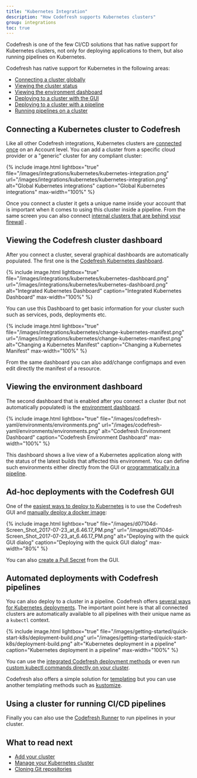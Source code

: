 ```yaml
---
title: "Kubernetes Integration"
description: "How Codefresh supports Kubernetes clusters"
group: integrations
toc: true
---
```


Codefresh is one of the few CI/CD solutions that has native support for Kubernetes clusters, not only for deploying applications to them, but also running pipelines on Kubernetes.

Codefresh has native support for Kubernetes in the following areas:

- [Connecting a cluster globally]({{site.baseurl}}/docs/deploy-to-kubernetes/add-kubernetes-cluster/)
- [Viewing the cluster status]({{site.baseurl}}/docs/deploy-to-kubernetes/manage-kubernetes/)
- [Viewing the environment dashboard]({{site.baseurl}}/docs/deploy-to-kubernetes/environment-dashboard/)
- [Deploying to a cluster with the GUI]({{site.baseurl}}/docs/deploy-to-kubernetes/manage-kubernetes/#deploying-a-new-service)
- [Deploying to a cluster with a pipeline]({{site.baseurl}}/docs/deploy-to-kubernetes/deployment-options-to-kubernetes/)
- [Running pipelines on a cluster]({{site.baseurl}}/docs/administration/codefresh-runner/)


## Connecting a Kubernetes cluster to Codefresh

Like all other Codefresh integrations, Kubernetes clusters are [connected once]({{site.baseurl}}/docs/deploy-to-kubernetes/add-kubernetes-cluster/) on an Account level. You can add a cluster from a specific cloud provider
or a "generic" cluster for any compliant cluster:

{% 
  include image.html 
  lightbox="true" 
file="/images/integrations/kubernetes/kubernetes-integration.png" 
url="/images/integrations/kubernetes/kubernetes-integration.png" 
alt="Global Kubernetes integrations" 
caption="Global Kubernetes integrations" 
max-width="100%" 
%}

Once you connect a cluster it gets a unique name inside your account that is important when it comes to using this cluster inside a pipeline. From the same screen you can also connect [internal clusters that are behind your firewall]({{site.baseurl}}/docs/administration/behind-the-firewall/#deploying-to-an-internal-kubernetes-cluster/)
.

## Viewing the Codefresh cluster dashboard

After you connect a cluster, several graphical dashboards are automatically populated. The first one is the [Codefresh Kubernetes dashboard]({{site.baseurl}}/docs/deploy-to-kubernetes/manage-kubernetes/).

{% 
  include image.html 
  lightbox="true" 
file="/images/integrations/kubernetes/kubernetes-dashboard.png" 
url="/images/integrations/kubernetes/kubernetes-dashboard.png" 
alt="Integrated Kubernetes Dashboard" 
caption="Integrated Kubernetes Dashboard" 
max-width="100%" 
%}

You can use this Dashboard to get basic information for your cluster such such as services, pods, deployments etc.

{% 
  include image.html 
  lightbox="true" 
file="/images/integrations/kubernetes/change-kubernetes-manifest.png" 
url="/images/integrations/kubernetes/change-kubernetes-manifest.png" 
alt="Changing a Kubernetes Manifest" 
caption="Changing a Kubernetes Manifest" 
max-width="100%" 
%}

From the same dashboard you can also add/change configmaps and even edit directly the manifest of a resource.



## Viewing the environment dashboard

The second dashboard that is enabled after you connect a cluster (but not automatically populated) is the [environment dashboard]({{site.baseurl}}/docs/deploy-to-kubernetes/environment-dashboard/).

{% include
image.html
lightbox="true"
file="/images/codefresh-yaml/environments/environments.png"
url="/images/codefresh-yaml/environments/environments.png"
alt="Codefresh Environment Dashboard"
caption="Codefresh Environment Dashboard"
max-width="100%"
%}

This dashboard shows a live view of a Kubernetes application along with the status of the latest builds that affected this environment. You can define such environments either directly from the GUI or [programmatically in a pipeline]({{site.baseurl}}/docs/codefresh-yaml/deployment-environments/).

## Ad-hoc deployments with the Codefresh GUI

One of the [easiest ways to deploy to Kubernetes]({{site.baseurl}}/docs/deploy-to-kubernetes/deployment-options-to-kubernetes/) is to use the Codefresh GUI and [manually deploy a docker image]({{site.baseurl}}/docs/deploy-to-kubernetes/manage-kubernetes/#deploying-a-new-service):

{% include image.html 
lightbox="true" 
file="/images/d07104d-Screen_Shot_2017-07-23_at_6.46.17_PM.png" 
url="/images/d07104d-Screen_Shot_2017-07-23_at_6.46.17_PM.png" 
alt="Deploying with the quick GUI dialog"
caption="Deploying with the quick GUI dialog"
max-width="80%" 
%}

You can also [create a Pull Secret]({{site.baseurl}}/docs/deploy-to-kubernetes/access-docker-registry-from-kubernetes/) from the GUI.


## Automated deployments with Codefresh pipelines

You can also deploy to a cluster in a pipeline. Codefresh offers [several ways for Kubernetes deployments]({{site.baseurl}}/docs/deploy-to-kubernetes/deployment-options-to-kubernetes/). The important point here is that all connected clusters are automatically available to all pipelines with their unique name as a `kubectl` context.

 {% include 
image.html 
lightbox="true" 
file="/images/getting-started/quick-start-k8s/deployment-build.png" 
url="/images/getting-started/quick-start-k8s/deployment-build.png" 
alt="Kubernetes deployment in a pipeline" 
caption="Kubernetes deployment in a pipeline" 
max-width="100%" 
%}


You can use the [integrated Codefresh deployment methods]({{site.baseurl}}/docs/codefresh-yaml/steps/deploy/) or even run [custom kubectl commands directly on your cluster]({{site.baseurl}}/docs/deploy-to-kubernetes/custom-kubectl-commands/).

Codefresh also offers a simple solution for [templating]({{site.baseurl}}/docs/deploy-to-kubernetes/kubernetes-templating/) but you can use another templating methods such as [kustomize]({{site.baseurl}}/docs/yaml-examples/examples/deploy-with-kustomize/).



## Using a cluster for running CI/CD pipelines

Finally you can also use the [Codefresh Runner]({{site.baseurl}}/docs/administration/codefresh-runner/) to run pipelines in your cluster.



## What to read next

- [Add your cluster]({{site.baseurl}}/docs/deploy-to-kubernetes/add-kubernetes-cluster/)
- [Manage your Kubernetes cluster]({{site.baseurl}}/docs/deploy-to-kubernetes/manage-kubernetes/)
- [Cloning Git repositories]({{site.baseurl}}/docs/yaml-examples/examples/git-checkout/)
